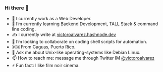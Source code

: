 ### Hi there 👋
<!--
- 🔭 I’m currently working on [100 Days of Code challenge](https://www.100daysofcode.com/)
- 🔭 I'm currently studying Computer Engineering at PUPR, Puerto Rico.
- 🤔 I’m looking help writing scripts for automation.
-->
<!-- 
- 🔭 I'm currently available for internships and employment.
- -->
- 🔭 I currently work as a Web Developer.
- 🌱 I’m currently learning Backend Development, TALL Stack & command line coding.
- ✍️ I currently write at [victoroalvarez.hashnode.dev](https://victoroalvarez.hashnode.dev)
- 🤝 I’m looking to collaborate on coding shell scripts for automation.
- :puerto_rico: From Caguas, Puerto Rico.
- 💬 Ask me about Unix-like operating-systems like Debian Linux.
- 📫 How to reach me: message me through Twitter IM [@victoroalvarez](https://twitter.com/victoroalvarez)
- ⚡ Fun fact: I like film noir cinema.
